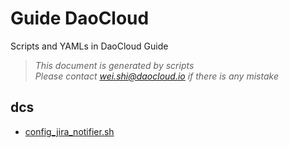 # Guide DaoCloud
Scripts and YAMLs in DaoCloud Guide
> *This document is generated by scripts*<br>
> *Please contact wei.shi@daocloud.io if there is any mistake*
## dcs
- [config_jira_notifier.sh](https://raw.githubusercontent.com/DaoCloud-Labs/guide-daocloud/master/dcs/scripts/config_jira_notifier.sh)
